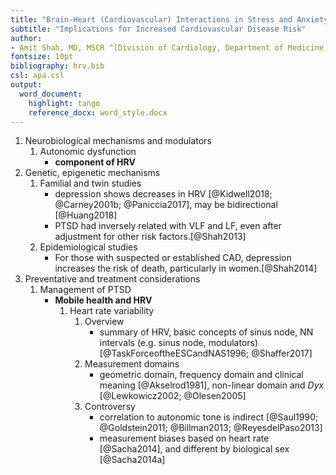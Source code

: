 ```yaml
---
title: "Brain-Heart (Cardiovascular) Interactions in Stress and Anxiety Related Disorders"
subtitle: "Implications for Increased Cardiovascular Disease Risk"
author:
- Amit Shah, MD, MSCR ^[Division of Cardiology, Department of Medicine, Emory University School of Medicine, Atlanta, Georgia] ^[Department of Epidemiology, Emory University Rollins School of Public Health, Atlanta, Georgia] ^[Atlanta Veterans Affairs Medical Center, Atlanta, Georgia]
fontsize: 10pt
bibliography: hrv.bib
csl: apa.csl
output:
  word_document:
    highlight: tango
    reference_docx: word_style.docx
---
```


1. Neurobiological mechanisms and modulators
	1. Autonomic dysfunction
		- **component of HRV**
1. Genetic, epigenetic mechanisms
	1. Familial and twin studies
		- depression shows decreases in HRV [@Kidwell2018; @Carney2001b; @Paniccia2017], may be bidirectional [@Huang2018]
		- PTSD had inversely related with VLF and LF, even after adjustment for other risk factors.[@Shah2013]
	1. Epidemiological studies
		- For those with suspected or established CAD, depression increases the risk of death, particularly in women.[@Shah2014]
1. Preventative and treatment considerations
	1. Management of PTSD
		- **Mobile health and HRV**
			1. Heart rate variability
				1. Overview
					- summary of HRV, basic concepts of sinus node, NN intervals (e.g. sinus node, modulators) [@TaskForceoftheESCandNAS1996; @Shaffer2017]
				1. Measurement domains
					- geometric domain, frequency domain and clinical meaning [@Akselrod1981], non-linear domain and *Dyx* [@Lewkowicz2002; @Olesen2005]
				1. Controversy
					- correlation to autonomic tone is indirect [@Saul1990; @Goldstein2011; @Billman2013; @ReyesdelPaso2013]
					- measurement biases based on heart rate [@Sacha2014], and different by biological sex [@Sacha2014a]
